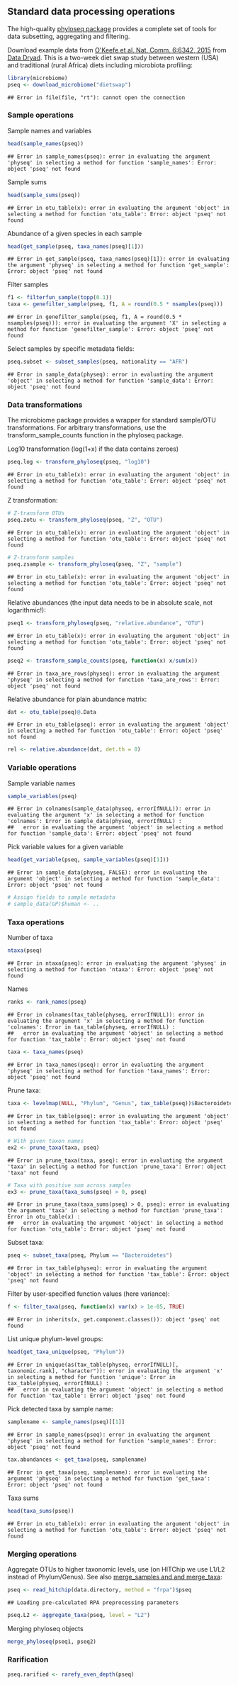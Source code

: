 ## Standard data processing operations

The high-quality [phyloseq package](http://joey711.github.io/phyloseq/) provides a complete set of tools for data subsetting, aggregating and filtering.

Download example data from [O'Keefe et al. Nat. Comm. 6:6342, 2015](http://dx.doi.org/10.1038/ncomms7342) from [Data Dryad](http://dx.doi.org/10.5061/dryad.1mn1n). This is a two-week diet swap study between western (USA) and traditional (rural Africa) diets including microbiota profiling:


```r
library(microbiome)
pseq <- download_microbiome("dietswap")
```

```
## Error in file(file, "rt"): cannot open the connection
```


### Sample operations

Sample names and variables


```r
head(sample_names(pseq))
```

```
## Error in sample_names(pseq): error in evaluating the argument 'physeq' in selecting a method for function 'sample_names': Error: object 'pseq' not found
```

Sample sums


```r
head(sample_sums(pseq))
```

```
## Error in otu_table(x): error in evaluating the argument 'object' in selecting a method for function 'otu_table': Error: object 'pseq' not found
```

Abundance of a given species in each sample


```r
head(get_sample(pseq, taxa_names(pseq)[1]))
```

```
## Error in get_sample(pseq, taxa_names(pseq)[1]): error in evaluating the argument 'physeq' in selecting a method for function 'get_sample': Error: object 'pseq' not found
```

Filter samples


```r
f1 <- filterfun_sample(topp(0.1))
taxa <- genefilter_sample(pseq, f1, A = round(0.5 * nsamples(pseq)))
```

```
## Error in genefilter_sample(pseq, f1, A = round(0.5 * nsamples(pseq))): error in evaluating the argument 'X' in selecting a method for function 'genefilter_sample': Error: object 'pseq' not found
```

Select samples by specific metadata fields:


```r
pseq.subset <- subset_samples(pseq, nationality == "AFR")
```

```
## Error in sample_data(physeq): error in evaluating the argument 'object' in selecting a method for function 'sample_data': Error: object 'pseq' not found
```


### Data transformations

The microbiome package provides a wrapper for standard sample/OTU transformations. For arbitrary transformations, use the transform_sample_counts function in the phyloseq package.

Log10 transformation (log(1+x) if the data contains zeroes)


```r
pseq.log <- transform_phyloseq(pseq, "log10")
```

```
## Error in otu_table(x): error in evaluating the argument 'object' in selecting a method for function 'otu_table': Error: object 'pseq' not found
```

Z transformation:


```r
# Z-transform OTUs
pseq.zotu <- transform_phyloseq(pseq, "Z", "OTU")
```

```
## Error in otu_table(x): error in evaluating the argument 'object' in selecting a method for function 'otu_table': Error: object 'pseq' not found
```

```r
# Z-transform samples
pseq.zsample <- transform_phyloseq(pseq, "Z", "sample")
```

```
## Error in otu_table(x): error in evaluating the argument 'object' in selecting a method for function 'otu_table': Error: object 'pseq' not found
```

Relative abundances (the input data needs to be in absolute scale, not logarithmic!):


```r
pseq1 <- transform_phyloseq(pseq, "relative.abundance", "OTU")
```

```
## Error in otu_table(x): error in evaluating the argument 'object' in selecting a method for function 'otu_table': Error: object 'pseq' not found
```

```r
pseq2 <- transform_sample_counts(pseq, function(x) x/sum(x))
```

```
## Error in taxa_are_rows(physeq): error in evaluating the argument 'physeq' in selecting a method for function 'taxa_are_rows': Error: object 'pseq' not found
```

Relative abundance for plain abundance matrix:


```r
dat <- otu_table(pseq)@.Data
```

```
## Error in otu_table(pseq): error in evaluating the argument 'object' in selecting a method for function 'otu_table': Error: object 'pseq' not found
```

```r
rel <- relative.abundance(dat, det.th = 0)
```



### Variable operations

Sample variable names


```r
sample_variables(pseq)
```

```
## Error in colnames(sample_data(physeq, errorIfNULL)): error in evaluating the argument 'x' in selecting a method for function 'colnames': Error in sample_data(physeq, errorIfNULL) : 
##   error in evaluating the argument 'object' in selecting a method for function 'sample_data': Error: object 'pseq' not found
```

Pick variable values for a given variable


```r
head(get_variable(pseq, sample_variables(pseq)[1]))
```

```
## Error in sample_data(physeq, FALSE): error in evaluating the argument 'object' in selecting a method for function 'sample_data': Error: object 'pseq' not found
```

```r
# Assign fields to sample metadata
# sample_data(GP)$human <- ..
```

### Taxa operations


Number of taxa


```r
ntaxa(pseq)
```

```
## Error in ntaxa(pseq): error in evaluating the argument 'physeq' in selecting a method for function 'ntaxa': Error: object 'pseq' not found
```


Names


```r
ranks <- rank_names(pseq)
```

```
## Error in colnames(tax_table(physeq, errorIfNULL)): error in evaluating the argument 'x' in selecting a method for function 'colnames': Error in tax_table(physeq, errorIfNULL) : 
##   error in evaluating the argument 'object' in selecting a method for function 'tax_table': Error: object 'pseq' not found
```

```r
taxa <- taxa_names(pseq)
```

```
## Error in taxa_names(pseq): error in evaluating the argument 'physeq' in selecting a method for function 'taxa_names': Error: object 'pseq' not found
```


Prune taxa:


```r
taxa <- levelmap(NULL, "Phylum", "Genus", tax_table(pseq))$Bacteroidetes
```

```
## Error in tax_table(pseq): error in evaluating the argument 'object' in selecting a method for function 'tax_table': Error: object 'pseq' not found
```

```r
# With given taxon names
ex2 <- prune_taxa(taxa, pseq)
```

```
## Error in prune_taxa(taxa, pseq): error in evaluating the argument 'taxa' in selecting a method for function 'prune_taxa': Error: object 'taxa' not found
```

```r
# Taxa with positive sum across samples
ex3 <- prune_taxa(taxa_sums(pseq) > 0, pseq)
```

```
## Error in prune_taxa(taxa_sums(pseq) > 0, pseq): error in evaluating the argument 'taxa' in selecting a method for function 'prune_taxa': Error in otu_table(x) : 
##   error in evaluating the argument 'object' in selecting a method for function 'otu_table': Error: object 'pseq' not found
```


Subset taxa:


```r
pseq <- subset_taxa(pseq, Phylum == "Bacteroidetes")
```

```
## Error in tax_table(physeq): error in evaluating the argument 'object' in selecting a method for function 'tax_table': Error: object 'pseq' not found
```


Filter by user-specified function values (here variance):


```r
f <- filter_taxa(pseq, function(x) var(x) > 1e-05, TRUE)
```

```
## Error in inherits(x, get.component.classes()): object 'pseq' not found
```


List unique phylum-level groups: 


```r
head(get_taxa_unique(pseq, "Phylum"))
```

```
## Error in unique(as(tax_table(physeq, errorIfNULL)[, taxonomic.rank], "character")): error in evaluating the argument 'x' in selecting a method for function 'unique': Error in tax_table(physeq, errorIfNULL) : 
##   error in evaluating the argument 'object' in selecting a method for function 'tax_table': Error: object 'pseq' not found
```

Pick detected taxa by sample name:


```r
samplename <- sample_names(pseq)[[1]]
```

```
## Error in sample_names(pseq): error in evaluating the argument 'physeq' in selecting a method for function 'sample_names': Error: object 'pseq' not found
```

```r
tax.abundances <- get_taxa(pseq, samplename)
```

```
## Error in get_taxa(pseq, samplename): error in evaluating the argument 'physeq' in selecting a method for function 'get_taxa': Error: object 'pseq' not found
```


Taxa sums


```r
head(taxa_sums(pseq))
```

```
## Error in otu_table(x): error in evaluating the argument 'object' in selecting a method for function 'otu_table': Error: object 'pseq' not found
```


### Merging operations

Aggregate OTUs to higher taxonomic levels, use (on HITChip we use L1/L2 instead of Phylum/Genus). See also [merge_samples and and merge_taxa](http://joey711.github.io/phyloseq/merge.html):


```r
pseq <- read_hitchip(data.directory, method = "frpa")$pseq
```

```
## Loading pre-calculated RPA preprocessing parameters
```

```r
pseq.L2 <- aggregate_taxa(pseq, level = "L2")
```

Merging phyloseq objects


```r
merge_phyloseq(pseq1, pseq2)
```


### Rarification


```r
pseq.rarified <- rarefy_even_depth(pseq)
```


